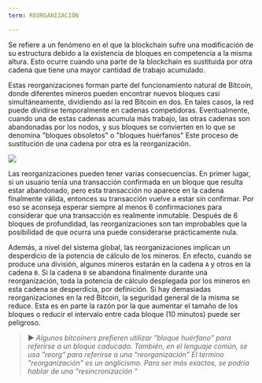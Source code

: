 ```yaml
---
term: REORGANIZACIÓN

---
```

Se refiere a un fenómeno en el que la blockchain sufre una modificación de su estructura debido a la existencia de bloques en competencia a la misma altura. Esto ocurre cuando una parte de la blockchain es sustituida por otra cadena que tiene una mayor cantidad de trabajo acumulado.

Estas reorganizaciones forman parte del funcionamiento natural de Bitcoin, donde diferentes mineros pueden encontrar nuevos bloques casi simultáneamente, dividiendo así la red Bitcoin en dos. En tales casos, la red puede dividirse temporalmente en cadenas competidoras. Eventualmente, cuando una de estas cadenas acumula más trabajo, las otras cadenas son abandonadas por los nodos, y sus bloques se convierten en lo que se denomina "bloques obsoletos" o "bloques huérfanos" Este proceso de sustitución de una cadena por otra es la reorganización.

![](../../dictionnaire/assets/9.webp)

Las reorganizaciones pueden tener varias consecuencias. En primer lugar, si un usuario tenía una transacción confirmada en un bloque que resulta estar abandonado, pero esta transacción no aparece en la cadena finalmente válida, entonces su transacción vuelve a estar sin confirmar. Por eso se aconseja esperar siempre al menos 6 confirmaciones para considerar que una transacción es realmente inmutable. Después de 6 bloques de profundidad, las reorganizaciones son tan improbables que la posibilidad de que ocurra una puede considerarse prácticamente nula.

Además, a nivel del sistema global, las reorganizaciones implican un desperdicio de la potencia de cálculo de los mineros. En efecto, cuando se produce una división, algunos mineros estarán en la cadena `A` y otros en la cadena `B`. Si la cadena `B` se abandona finalmente durante una reorganización, toda la potencia de cálculo desplegada por los mineros en esta cadena se desperdicia, por definición. Si hay demasiadas reorganizaciones en la red Bitcoin, la seguridad general de la misma se reduce. Esta es en parte la razón por la que aumentar el tamaño de los bloques o reducir el intervalo entre cada bloque (10 minutos) puede ser peligroso.

> ► *Algunos bitcoiners prefieren utilizar "bloque huérfano" para referirse a un bloque caducado. También, en el lenguaje común, se usa "reorg" para referirse a una "reorganización" El término "reorganización" es un anglicismo. Para ser más exactos, se podría hablar de una "resincronización "*